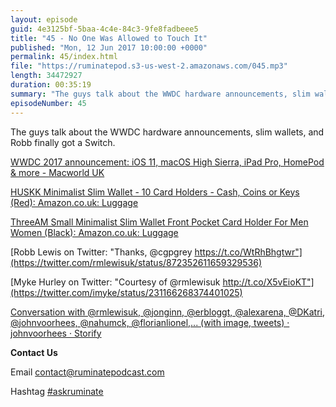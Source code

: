 ```yaml
---
layout: episode
guid: 4e3125bf-5baa-4c4e-84c3-9fe8fadbeee5
title: "45 - No One Was Allowed to Touch It"
published: "Mon, 12 Jun 2017 10:00:00 +0000"
permalink: 45/index.html
file: "https://ruminatepod.s3-us-west-2.amazonaws.com/045.mp3"
length: 34472927
duration: 00:35:19
summary: "The guys talk about the WWDC hardware announcements, slim wallets, and Robb finally got a Switch."
episodeNumber: 45
---
```


The guys talk about the WWDC hardware announcements, slim wallets, and Robb finally got a Switch.

[WWDC 2017 announcement: iOS 11, macOS High Sierra, iPad Pro, HomePod & more - Macworld UK](http://www.macworld.co.uk/feature/apple/wwdc-2017-news-apples-june-2017-keynote-ios-macos-ipad-mac-3522648/)

[HUSKK Minimalist Slim Wallet - 10 Card Holders - Cash, Coins or Keys (Red): Amazon.co.uk: Luggage](https://www.amazon.co.uk/gp/product/B01M3V69PX/ref=oh_aui_search_detailpage?ie=UTF8&psc=1)

[ThreeAM Small Minimalist Slim Wallet Front Pocket Card Holder For Men Women (Black): Amazon.co.uk: Luggage](https://www.amazon.co.uk/gp/product/B0713NGT97/ref=oh_aui_search_detailpage?ie=UTF8&psc=1)

[Robb Lewis on Twitter: "Thanks, @cgpgrey https://t.co/WtRhBhgtwr"](https://twitter.com/rmlewisuk/status/872352611659329536)

[Myke Hurley on Twitter: "Courtesy of @rmlewisuk http://t.co/X5vEioKT"](https://twitter.com/imyke/status/231166268374401025)

[Conversation with @rmlewisuk, @jonginn, @erbloggt, @alexarena, @DKatri, @johnvoorhees, @nahumck, @florianlionel,... (with image, tweets) · johnvoorhees · Storify](https://storify.com/johnvoorhees/conversation-with-rmlewisuk-jonginn-erbloggt-alexa)

**Contact Us**

Email [contact@ruminatepodcast.com](mailto:contact@ruminatepodcast.com)

Hashtag [#askruminate](https://twitter.com/search?q=askruminate)
